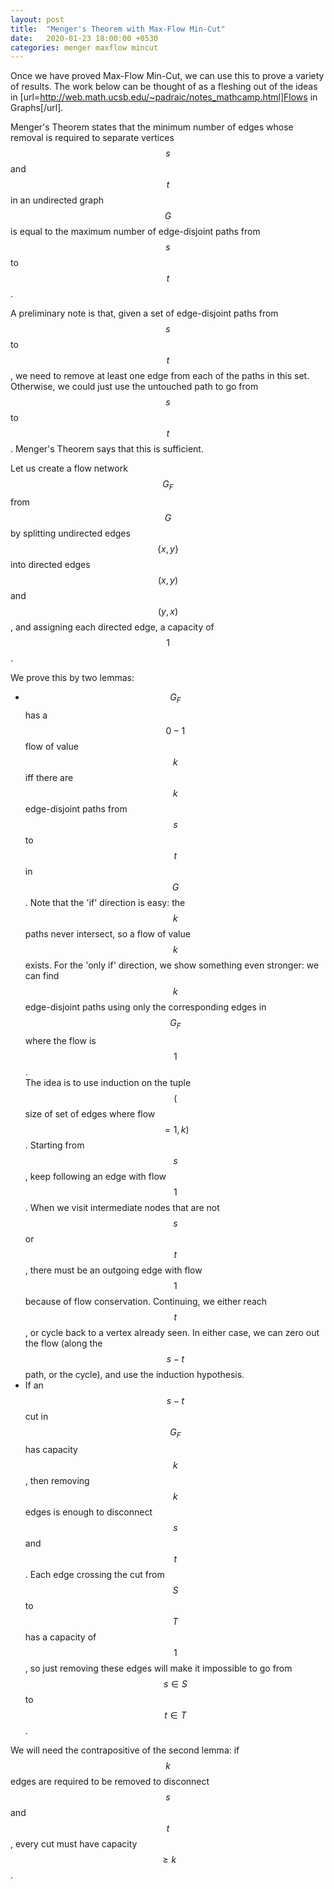 ```yaml
---
layout: post
title:  "Menger's Theorem with Max-Flow Min-Cut"
date:   2020-01-23 18:00:00 +0530
categories: menger maxflow mincut
---
```


Once we have proved Max-Flow Min-Cut, we can use this to prove a variety of results. The work below can be thought of as a fleshing out of the ideas in [url=http://web.math.ucsb.edu/~padraic/notes_mathcamp.html]Flows in Graphs[/url].

Menger's Theorem states that the minimum number of edges whose removal is required to separate vertices $$s$$ and $$t$$ in an undirected graph $$G$$ is equal to the maximum number of edge-disjoint paths from $$s$$ to $$t$$.

A preliminary note is that, given a set of edge-disjoint paths from $$s$$ to $$t$$, we need to remove at least one edge from each of the paths in this set. Otherwise, we could just use the untouched path to go from $$s$$ to $$t$$. Menger's Theorem says that this is sufficient.

Let us create a flow network $$G_F$$ from $$G$$ by splitting undirected edges $$\{x, y\}$$ into directed edges $$(x, y)$$ and $$(y, x)$$, and assigning each directed edge, a capacity of $$1$$.

We prove this by two lemmas:
* $$G_F$$ has a $$0- 1$$ flow of value $$k$$ iff there are $$k$$ edge-disjoint paths from $$s$$ to $$t$$ in $$G$$.
Note that the 'if' direction is easy: the $$k$$ paths never intersect, so a flow of value $$k$$ exists.
For the 'only if' direction, we show something even stronger: we can find $$k$$ edge-disjoint paths using only the corresponding edges in $$G_F$$ where the flow is $$1$$.   
The idea is to use induction on the tuple $$($$size of set of edges where flow $$ = 1, k)$$. Starting from $$s$$, keep following an edge with flow $$1$$. When we visit intermediate nodes that are not $$s$$ or $$t$$, there must be an outgoing edge with flow $$1$$ because of flow conservation. Continuing, we either reach $$t$$, or cycle back to a vertex already seen. In either case, we can zero out the flow (along the $$s - t$$ path,  or the cycle), and use the induction hypothesis.
* If an $$s-t$$ cut in $$G_F$$ has capacity $$k$$, then removing $$k$$ edges is enough to disconnect $$s$$ and $$t$$.
Each edge crossing the cut from $$S$$ to $$T$$ has a capacity of $$1$$, so just removing these edges will make it impossible to go from $$s \in S$$ to $$t \in T$$.

We will need the contrapositive of the second lemma: if $$k$$ edges are required to be removed to disconnect $$s$$ and $$t$$, every cut must have capacity $$\geq k$$.